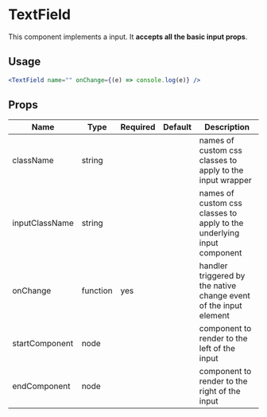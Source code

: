 # TextField

This component implements a input.
It **accepts all the basic input props**.

## Usage

```jsx
<TextField name="" onChange={(e) => console.log(e)} />
```

## Props

| Name           | Type     | Required | Default | Description                                                            |
| -------------- | -------- | -------- | ------- | ---------------------------------------------------------------------- |
| className      | string   |          |         | names of custom css classes to apply to the input wrapper              |
| inputClassName | string   |          |         | names of custom css classes to apply to the underlying input component |
| onChange       | function | yes      |         | handler triggered by the native change event of the input element      |
| startComponent | node     |          |         | component to render to the left of the input                           |
| endComponent   | node     |          |         | component to render to the right of the input                          |
